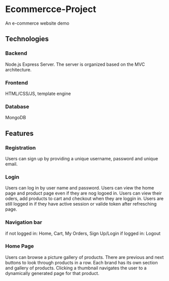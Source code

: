 # Ecommercce-Project
An e-commerce website demo

## Technologies
### Backend
Node.js Express Server. The server is organized based on the MVC architecture.

### Frontend
HTML/CSS/JS, template engine

### Database
MongoDB

## Features
### Registration
Users can sign up by providing a unique username, password and unique email.

### Login
Users can log in by user name and password. 
Users can view the home page and product page even if they are nog logoed in.
Users can view their oders, add products to cart and checkout when they are loggin in.
Users are still logged in if they have active session or valide token after refresching page.

### Navigation bar
if not logged in: Home, Cart, My Orders, Sign Up/Login
if logged in: Logout

### Home Page
Users can browse a picture gallery of products. There are previous and next buttons to look through products in a row.
Each brand has its own section and gallery of products.
Clicking a thumbnail navigates the user to a dynamically generated page for that product.

###
